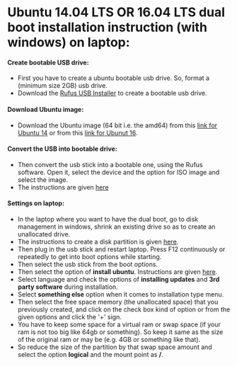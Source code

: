 # Ubuntu 14.04 LTS OR 16.04 LTS dual boot installation instruction (with windows) on laptop:

#### Create bootable USB drive:
* First you have to create a ubuntu bootable usb drive. So, format a (minimum size 2GB) usb drive.
* Download the [Rufus USB Installer](https://rufus.akeo.ie/downloads/rufus-2.12.exe) to create a bootable usb drive.

#### Download Ubuntu image:
* Download the Ubuntu image (64 bit i.e. the amd64) from this [link for Ubuntu 14](http://releases.ubuntu.com/14.04/) or from this [link for Ubunut 16](http://releases.ubuntu.com/16.04/).

#### Convert the USB into bootable drive:
* Then convert the usb stick into a bootable one, using the Rufus software. Open it, select the device and the option for ISO image and select the image.
* The instructions are given [here](https://www.ubuntu.com/download/desktop/create-a-usb-stick-on-windows)

#### Settings on laptop:
* In the laptop where you want to have the dual boot, go to disk management in windows, shrink an existing drive so as to create an unallocated drive.
* The instructions to create a disk partition is given [here](http://www.wikihow.com/Create-a-Partition).
* Then plug in the usb stick and restart laptop. Press F12 continuously or repeatedly to get into boot options while starting. 
* Then select the usb stick from the boot options.
* Then select the option of **install ubuntu**. Instructions are given [here](https://www.youtube.com/watch?v=uGdrQxA0E6g).
* Select language and check the options of **installing updates** and **3rd party software** during installation.
* Select **something else** option when it comes to installation type menu.
* Then select the free space memory (the unallocated space) that you previously created, and click on the check box kind of option or from the given options and click the '+' sign.
* You have to keep some space for a virtual ram or swap space (if your ram is not too big like 64gb or something). So keep it same as the size of the original ram or may be (e.g. 4GB or something like that).
* So reduce the size of the partition by that swap space amount and select the option **logical** and the mount point as **/**.



